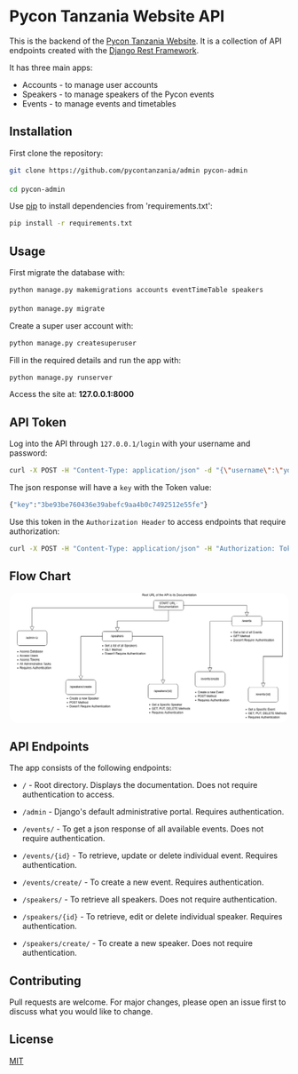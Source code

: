 # Pycon Tanzania Website API

This is the backend of the [Pycon Tanzania Website](http://pycon.or.tz). It is a collection of API endpoints created with the [Django Rest Framework](https://www.django-rest-framework.org).

It has three main apps:

 - Accounts - to manage user accounts
- Speakers - to manage speakers of the Pycon events
 - Events - to manage events and timetables

## Installation
First clone the repository:
```bash
git clone https://github.com/pycontanzania/admin pycon-admin

cd pycon-admin
```

Use [pip](https://pip.pypa.io/en/stable/) to install dependencies from 'requirements.txt':

```bash
pip install -r requirements.txt
```

## Usage
First migrate the database with:

```bash
python manage.py makemigrations accounts eventTimeTable speakers

python manage.py migrate
```
Create a super user account with:
```bash
python manage.py createsuperuser
```

Fill in the required details and run the app with:
```bash
python manage.py runserver
```
Access the site at: **127.0.0.1:8000**

## API Token

Log into the API through `127.0.0.1/login` with your username and password:

```bash
curl -X POST -H "Content-Type: application/json" -d "{\"username\":\"your-username\", \"password\":\"your-password\"}" 127.0.0.1:8000/login/
```
The json response will have a `key` with the Token value:
```bash
{"key":"3be93be760436e39abefc9aa4b0c7492512e55fe"}
```
Use this token in the `Authorization Header` to access endpoints that require authorization:
```bash
curl -X POST -H "Content-Type: application/json" -H "Authorization: Token your-token" 127.0.0.1:8000/events/create/
```

## Flow Chart

<img src="pycon-api-flowchart.png" style="border-radius: 15px;display: block; margin: auto; align:center;" alt="photo" />


## API Endpoints

The app consists of the following endpoints:
 - `/` - Root directory. Displays the documentation. Does not require authentication to access.

 - `/admin` - Django's default administrative portal. Requires authentication.

 - `/events/` - To get a json response of all available events. Does not require authentication.

 - `/events/{id}` - To retrieve, update or delete individual event. Requires authentication.

 - `/events/create/` - To create a new event. Requires authentication.

 - `/speakers/` - To retrieve all speakers. Does not require authentication.

 - `/speakers/{id}` - To retrieve, edit or delete individual speaker. Requires authentication.

- `/speakers/create/` - To create a new speaker. Does not require authentication.


## Contributing
Pull requests are welcome. For major changes, please open an issue first to discuss what you would like to change.

## License
[MIT](https://choosealicense.com/licenses/mit/)
